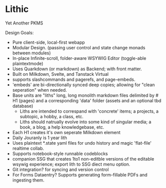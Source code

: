 # Lithic
Yet Another PKMS

Design Goals:
- Pure client-side, local-first webapp
- Modular Design. (passing user control and state change monads between modules)
- In-place Infinite-scroll, folder-aware WSYWIG Editor (toggle-able plaintextmode)
- Uses Quarkdown (or markdown) as Backend; with front matter.
- Built on Milkdown, Svelte, and Tanstack Virtual
- supports slashcommands and pagerefs, and page-embeds.
- 'embeds' are bi-directionally synced deep copies; allowing for "clean seperation" when needed. 
- Base units are "liths" long, long monolith markdown files delimited by # H1 (pages) and a corresponding 'data' folder (assets and an optional tbd database)
  - Liths are intended to correspand with 'concrete' items; a projects, a subtopic, a hobby, a class, etc.
  - Liths should natrually evolve into some kind of singular media; a book, a blog, a help knowledgebase, etc. 
- Each H1 creates it's own seperate Milkdown element
- Daily Jouranly is 1 year lith
- Uses plaintext *.state yaml files for undo history and magic 'flat-file' realtime collab.
- Supports notebook-style runnable codeblocks 
- companion SSG that creates 1to1 non-editble versions of the editable wsywig experience; export lith to SSG diect menu option.
- Git integration? for syncing and version control
- For Forms Dataentry? Supports generating form-fillable PDFs and ingesting them.
  
